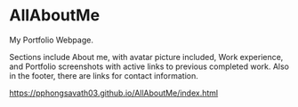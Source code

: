 # AllAboutMe

My Portfolio Webpage. 

Sections include About me, with avatar picture included, Work experience, and Portfolio screenshots with active links to previous completed work. Also in the footer, there are links for contact information. 



https://pphongsavath03.github.io/AllAboutMe/index.html

